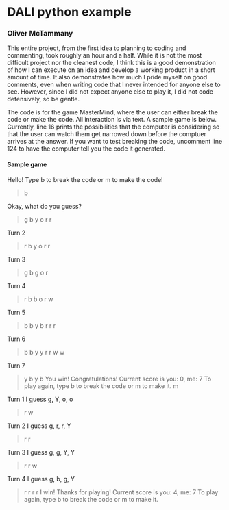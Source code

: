 # DALI python example
### Oliver McTammany

This entire project, from the first idea to planning to coding and commenting, took roughly an hour and a half. While it is not the most difficult project nor the cleanest code, I think this is a good demonstration of how I can execute on an idea and develop a working product in a short amount of time. It also demonstrates how much I pride myself on good comments, even when writing code that I never intended for anyone else to see. However, since I did not expect anyone else to play it, I did not code defensively, so be gentle.

The code is for the game MasterMind, where the user can either break the code or make the code. All interaction is via text. A sample game is below. Currently, line 16 prints the possibilities that the computer is considering so that the user can watch them get narrowed down before the comptuer arrives at the answer. If you want to test breaking the code, uncomment line 124 to have the computer tell you the code it generated.

#### Sample game
Hello! Type b to break the code or m to make the code!
> b

Okay, what do you guess?
> g b y o
r r 

Turn 2
> r b y o
r r 

Turn 3
> g b g o
r 

Turn 4
> r b b o
r w 

Turn 5
> b b y b
r r r 

Turn 6
> b b y y
r r w w 

Turn 7
> y b y b
You win! Congratulations!
Current score is you: 0, me: 7
To play again, type b to break the code or m to make it.
> m

Turn 1
I guess g, Y, o, o
> r w

Turn 2
I guess g, r, r, Y
> r r

Turn 3
I guess g, g, Y, Y
> r r w

Turn 4
I guess g, b, g, Y
> r r r r
I win! Thanks for playing!
Current score is you: 4, me: 7
To play again, type b to break the code or m to make it.
